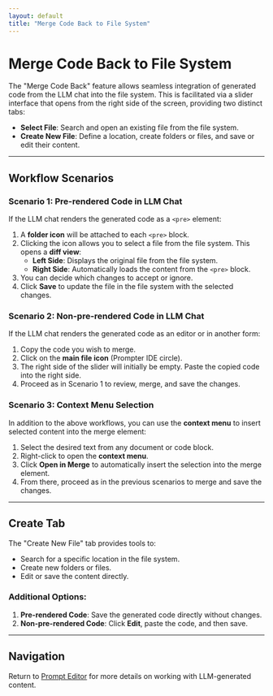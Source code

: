 ```yaml
---
layout: default
title: "Merge Code Back to File System"
---
```


# Merge Code Back to File System

The "Merge Code Back" feature allows seamless integration of generated code from the LLM chat into the file system. This is facilitated via a slider interface that opens from the right side of the screen, providing two distinct tabs:

- **Select File**: Search and open an existing file from the file system.
- **Create New File**: Define a location, create folders or files, and save or edit their content.

---

## Workflow Scenarios

### Scenario 1: Pre-rendered Code in LLM Chat

If the LLM chat renders the generated code as a `<pre>` element:
1. A **folder icon** will be attached to each `<pre>` block.
2. Clicking the icon allows you to select a file from the file system. This opens a **diff view**:
   - **Left Side**: Displays the original file from the file system.
   - **Right Side**: Automatically loads the content from the `<pre>` block.
3. You can decide which changes to accept or ignore.
4. Click **Save** to update the file in the file system with the selected changes.

### Scenario 2: Non-pre-rendered Code in LLM Chat

If the LLM chat renders the generated code as an editor or in another form:
1. Copy the code you wish to merge.
2. Click on the **main file icon** (Prompter IDE circle).
3. The right side of the slider will initially be empty. Paste the copied code into the right side.
4. Proceed as in Scenario 1 to review, merge, and save the changes.

### Scenario 3: Context Menu Selection

In addition to the above workflows, you can use the **context menu** to insert selected content into the merge element:
1. Select the desired text from any document or code block.
2. Right-click to open the **context menu**.
3. Click **Open in Merge** to automatically insert the selection into the merge element.
4. From there, proceed as in the previous scenarios to merge and save the changes.

---

## Create Tab

The "Create New File" tab provides tools to:
- Search for a specific location in the file system.
- Create new folders or files.
- Edit or save the content directly.

### Additional Options:
1. **Pre-rendered Code**: Save the generated code directly without changes.
2. **Non-pre-rendered Code**: Click **Edit**, paste the code, and then save.

---

## Navigation

Return to [Prompt Editor](/usage/prompt.html) for more details on working with LLM-generated content.

